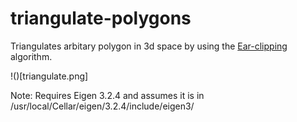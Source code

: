 # triangulate-polygons
Triangulates arbitary polygon in 3d space by using the [Ear-clipping](https://en.wikipedia.org/wiki/Polygon_triangulation#Ear_clipping_method) algorithm. 

!()[triangulate.png]

Note: Requires Eigen 3.2.4 and assumes it is in /usr/local/Cellar/eigen/3.2.4/include/eigen3/
